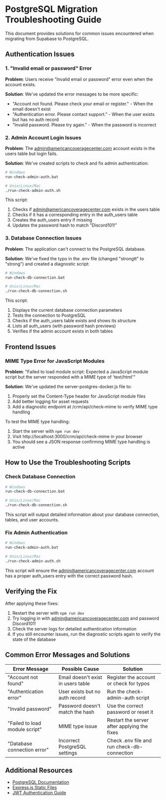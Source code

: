 # PostgreSQL Migration Troubleshooting Guide

This document provides solutions for common issues encountered when migrating from Supabase to PostgreSQL.

## Authentication Issues

### 1. "Invalid email or password" Error

**Problem**: Users receive "Invalid email or password" error even when the account exists.

**Solution**: We've updated the error messages to be more specific:
- "Account not found. Please check your email or register." - When the email doesn't exist
- "Authentication error. Please contact support." - When the user exists but has no auth record
- "Invalid password. Please try again." - When the password is incorrect

### 2. Admin Account Login Issues

**Problem**: The admin@americancoveragecenter.com account exists in the users table but login fails.

**Solution**: We've created scripts to check and fix admin authentication:

```bash
# Windows
run-check-admin-auth.bat

# Unix/Linux/Mac
./run-check-admin-auth.sh
```

This script:
1. Checks if admin@americancoveragecenter.com exists in the users table
2. Checks if it has a corresponding entry in the auth_users table
3. Creates the auth_users entry if missing
4. Updates the password hash to match "Discord101!"

### 3. Database Connection Issues

**Problem**: The application can't connect to the PostgreSQL database.

**Solution**: We've fixed the typo in the .env file (changed "strongtt" to "strong") and created a diagnostic script:

```bash
# Windows
run-check-db-connection.bat

# Unix/Linux/Mac
./run-check-db-connection.sh
```

This script:
1. Displays the current database connection parameters
2. Tests the connection to PostgreSQL
3. Checks if the auth_users table exists and shows its structure
4. Lists all auth_users (with password hash previews)
5. Verifies if the admin account exists in both tables

## Frontend Issues

### MIME Type Error for JavaScript Modules

**Problem**: "Failed to load module script: Expected a JavaScript module script but the server responded with a MIME type of 'text/html'"

**Solution**: We've updated the server-postgres-docker.js file to:
1. Properly set the Content-Type header for JavaScript module files
2. Add better logging for asset requests
3. Add a diagnostic endpoint at /crm/api/check-mime to verify MIME type handling

To test the MIME type handling:
1. Start the server with `npm run dev`
2. Visit http://localhost:3000/crm/api/check-mime in your browser
3. You should see a JSON response confirming MIME type handling is active

## How to Use the Troubleshooting Scripts

### Check Database Connection

```bash
# Windows
run-check-db-connection.bat

# Unix/Linux/Mac
./run-check-db-connection.sh
```

This script will output detailed information about your database connection, tables, and user accounts.

### Fix Admin Authentication

```bash
# Windows
run-check-admin-auth.bat

# Unix/Linux/Mac
./run-check-admin-auth.sh
```

This script will ensure the admin@americancoveragecenter.com account has a proper auth_users entry with the correct password hash.

## Verifying the Fix

After applying these fixes:

1. Restart the server with `npm run dev`
2. Try logging in with admin@americancoveragecenter.com and password Discord101!
3. Check the server logs for detailed authentication information
4. If you still encounter issues, run the diagnostic scripts again to verify the state of the database

## Common Error Messages and Solutions

| Error Message | Possible Cause | Solution |
|---------------|----------------|----------|
| "Account not found" | Email doesn't exist in users table | Register the account or check for typos |
| "Authentication error" | User exists but no auth record | Run the check-admin-auth script |
| "Invalid password" | Password doesn't match the hash | Use the correct password or reset it |
| "Failed to load module script" | MIME type issue | Restart the server after applying the fixes |
| "Database connection error" | Incorrect PostgreSQL settings | Check .env file and run check-db-connection |

## Additional Resources

- [PostgreSQL Documentation](https://www.postgresql.org/docs/)
- [Express.js Static Files](https://expressjs.com/en/starter/static-files.html)
- [JWT Authentication Guide](https://jwt.io/introduction/)
